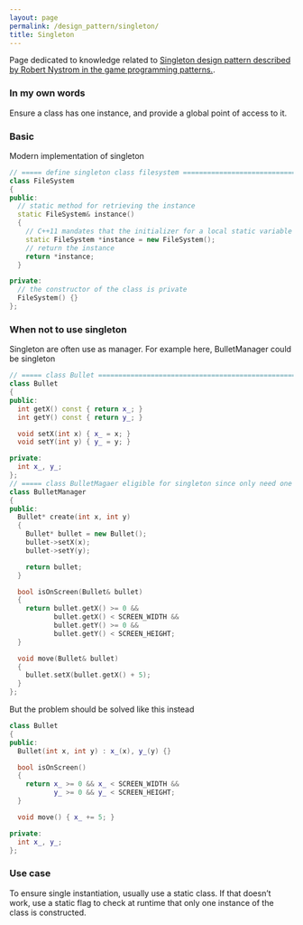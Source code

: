 ```yaml
---
layout: page
permalink: /design_pattern/singleton/
title: Singleton
---
```


Page dedicated to knowledge related to [Singleton design pattern described by Robert Nystrom in the game programming patterns.](https://gameprogrammingpatterns.com/singleton.html).

### In my own words
Ensure a class has one instance, and provide a global point of access to it.

### Basic
Modern implementation of singleton
```cpp
// ===== define singleton class filesystem ====================================
class FileSystem
{
public:
  // static method for retrieving the instance
  static FileSystem& instance()
  {
    // C++11 mandates that the initializer for a local static variable is only run once
    static FileSystem *instance = new FileSystem();
    // return the instance
    return *instance;
  }

private:
  // the constructor of the class is private
  FileSystem() {}
};
```

### When not to use singleton
Singleton are often use as manager. For example here, BulletManager could be singleton
```cpp
// ===== class Bullet =========================================================
class Bullet
{
public:
  int getX() const { return x_; }
  int getY() const { return y_; }

  void setX(int x) { x_ = x; }
  void setY(int y) { y_ = y; }

private:
  int x_, y_;
};
// ===== class BulletMagaer eligible for singleton since only need one ========
class BulletManager
{
public:
  Bullet* create(int x, int y)
  {
    Bullet* bullet = new Bullet();
    bullet->setX(x);
    bullet->setY(y);

    return bullet;
  }

  bool isOnScreen(Bullet& bullet)
  {
    return bullet.getX() >= 0 &&
           bullet.getX() < SCREEN_WIDTH &&
           bullet.getY() >= 0 &&
           bullet.getY() < SCREEN_HEIGHT;
  }

  void move(Bullet& bullet)
  {
    bullet.setX(bullet.getX() + 5);
  }
};
```
But the problem should be solved like this instead
```cpp
class Bullet
{
public:
  Bullet(int x, int y) : x_(x), y_(y) {}

  bool isOnScreen()
  {
    return x_ >= 0 && x_ < SCREEN_WIDTH &&
           y_ >= 0 && y_ < SCREEN_HEIGHT;
  }

  void move() { x_ += 5; }

private:
  int x_, y_;
};
```

### Use case
To ensure single instantiation, usually use a static class. If that doesn’t work, use a static flag to check at runtime that only one instance of the class is constructed.
